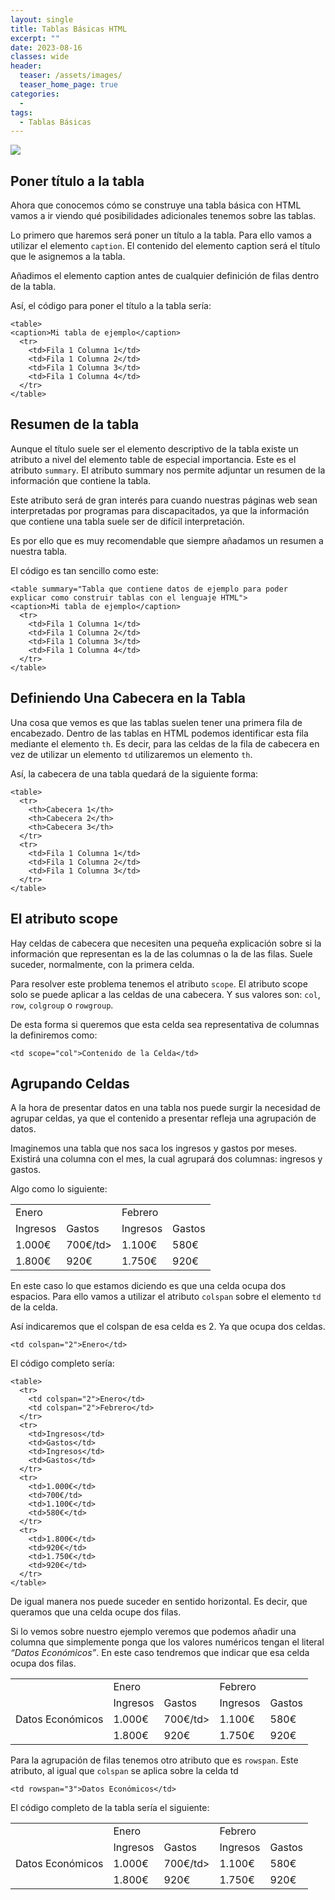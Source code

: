 ```yaml
---
layout: single
title: Tablas Básicas HTML
excerpt: ""
date: 2023-08-16
classes: wide
header:
  teaser: /assets/images/
  teaser_home_page: true
categories:
  - 
tags:
  - Tablas Básicas
---
```


![](/assets/images/)

## Poner título a la tabla

Ahora que conocemos cómo se construye una tabla básica con HTML vamos a ir viendo qué posibilidades adicionales tenemos sobre las tablas.

Lo primero que haremos será poner un título a la tabla. Para ello vamos a utilizar el elemento `caption`. El contenido del elemento caption será el título que le asignemos a la tabla.

Añadimos el elemento caption antes de cualquier definición de filas dentro de la tabla.

Así, el código para poner el título a la tabla sería:

```
<table>
<caption>Mi tabla de ejemplo</caption>
  <tr>
    <td>Fila 1 Columna 1</td>
    <td>Fila 1 Columna 2</td>
    <td>Fila 1 Columna 3</td>
    <td>Fila 1 Columna 4</td>
  </tr>
</table>
```

## Resumen de la tabla

Aunque el título suele ser el elemento descriptivo de la tabla existe un atributo a nivel del elemento table de especial importancia. Este es el atributo `summary`. El atributo summary nos permite adjuntar un resumen de la información que contiene la tabla.

Este atributo será de gran interés para cuando nuestras páginas web sean interpretadas por programas para discapacitados, ya que la información que contiene una tabla suele ser de difícil interpretación.

Es por ello que es muy recomendable que siempre añadamos un resumen a nuestra tabla.

El código es tan sencillo como este:

```
<table summary="Tabla que contiene datos de ejemplo para poder explicar como construir tablas con el lenguaje HTML">
<caption>Mi tabla de ejemplo</caption>
  <tr>
    <td>Fila 1 Columna 1</td>
    <td>Fila 1 Columna 2</td>
    <td>Fila 1 Columna 3</td>
    <td>Fila 1 Columna 4</td>
  </tr>
</table>
```

## Definiendo Una Cabecera en la Tabla

Una cosa que vemos es que las tablas suelen tener una primera fila de encabezado. Dentro de las tablas en HTML podemos identificar esta fila mediante el elemento `th`. Es decir, para las celdas de la fila de cabecera en vez de utilizar un elemento `td` utilizaremos un elemento `th`.

Así, la cabecera de una tabla quedará de la siguiente forma:

```
<table>
  <tr>
    <th>Cabecera 1</th>
    <th>Cabecera 2</th>
    <th>Cabecera 3</th>
  </tr>
  <tr>
    <td>Fila 1 Columna 1</td>
    <td>Fila 1 Columna 2</td>
    <td>Fila 1 Columna 3</td>
  </tr>
</table>
```

## El atributo scope

Hay celdas de cabecera que necesiten una pequeña explicación sobre si la información que representan es la de las columnas o la de las filas. Suele suceder, normalmente, con la primera celda.

Para resolver este problema tenemos el atributo `scope`. El atributo scope solo se puede aplicar a las celdas de una cabecera. Y sus valores son: `col`, `row`, `colgroup` o `rowgroup`.

De esta forma si queremos que esta celda sea representativa de columnas la definiremos como:

```
<td scope="col">Contenido de la Celda</td>
```

## Agrupando Celdas

A la hora de presentar datos en una tabla nos puede surgir la necesidad de agrupar celdas, ya que el contenido a presentar refleja una agrupación de datos.

Imaginemos una tabla que nos saca los ingresos y gastos por meses. Existirá una columna con el mes, la cual agrupará dos columnas: ingresos y gastos.

Algo como lo siguiente:

<table>
  <tr>
    <td colspan="2">Enero</td>
    <td colspan="2">Febrero</td>
  </tr>
  <tr>
    <td>Ingresos</td>
    <td>Gastos</td>
    <td>Ingresos</td>
    <td>Gastos</td>
  </tr>
  <tr>
    <td>1.000€</td>
    <td>700€/td>
    <td>1.100€</td>
    <td>580€</td>
  </tr>
  <tr>
    <td>1.800€</td>
    <td>920€</td>
    <td>1.750€</td>
    <td>920€</td>
  </tr>
</table>

En este caso lo que estamos diciendo es que una celda ocupa dos espacios. Para ello vamos a utilizar el atributo `colspan` sobre el elemento `td` de la celda.

Así indicaremos que el colspan de esa celda es 2. Ya que ocupa dos celdas.

```
<td colspan="2">Enero</td>
```

El código completo sería:

```
<table>
  <tr>
    <td colspan="2">Enero</td>
    <td colspan="2">Febrero</td>
  </tr>
  <tr>
    <td>Ingresos</td>
    <td>Gastos</td>
    <td>Ingresos</td>
    <td>Gastos</td>
  </tr>
  <tr>
    <td>1.000€</td>
    <td>700€/td>
    <td>1.100€</td>
    <td>580€</td>
  </tr>
  <tr>
    <td>1.800€</td>
    <td>920€</td>
    <td>1.750€</td>
    <td>920€</td>
  </tr>
</table>
```

De igual manera nos puede suceder en sentido horizontal. Es decir, que queramos que una celda ocupe dos filas.

Si lo vemos sobre nuestro ejemplo veremos que podemos añadir una columna que simplemente ponga que los valores numéricos tengan el literal *“Datos Económicos”*. En este caso tendremos que indicar que esa celda ocupa dos filas.

<table>
  <tr>
    <td></td>
    <td colspan="2">Enero</td>
    <td colspan="2">Febrero</td>
  </tr>
  <tr>
    <td rowspan="3">Datos Económicos</td>
    <td>Ingresos</td>
    <td>Gastos</td>
    <td>Ingresos</td>
    <td>Gastos</td>
  </tr>
  <tr>
    <td>1.000€</td>
    <td>700€/td>
    <td>1.100€</td>
    <td>580€</td>
  </tr>
  <tr>
    <td>1.800€</td>
    <td>920€</td>
    <td>1.750€</td>
    <td>920€</td>
  </tr>
</table>

Para la agrupación de filas tenemos otro atributo que es `rowspan`. Este atributo, al igual que `colspan` se aplica sobre la celda td

```
<td rowspan="3">Datos Económicos</td>
```

El código completo de la tabla sería el siguiente:

<table>
  <tr>
    <td></td>
    <td colspan="2">Enero</td>
    <td colspan="2">Febrero</td>
  </tr>
  <tr>
    <td rowspan="3">Datos Económicos</td>
    <td>Ingresos</td>
    <td>Gastos</td>
    <td>Ingresos</td>
    <td>Gastos</td>
  </tr>
  <tr>
    <td>1.000€</td>
    <td>700€/td>
    <td>1.100€</td>
    <td>580€</td>
  </tr>
  <tr>
    <td>1.800€</td>
    <td>920€</td>
    <td>1.750€</td>
    <td>920€</td>
  </tr>
</table>